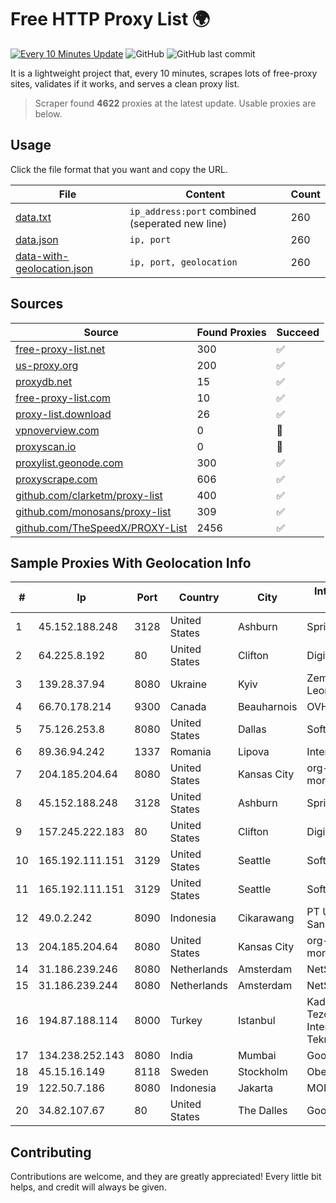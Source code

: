
# Free HTTP Proxy List 🌍

[![Every 10 Minutes Update](https://github.com/mertguvencli/http-proxy-list/actions/workflows/main.yml/badge.svg?branch=main)](https://github.com/mertguvencli/http-proxy-list/actions/workflows/main.yml)
![GitHub](https://img.shields.io/github/license/mertguvencli/http-proxy-list)
![GitHub last commit](https://img.shields.io/github/last-commit/mertguvencli/http-proxy-list)

It is a lightweight project that, every 10 minutes, scrapes lots of free-proxy sites, validates if it works, and serves a clean proxy list.


> Scraper found **4622** proxies at the latest update. Usable proxies are below.

## Usage

Click the file format that you want and copy the URL.


|File|Content|Count|
|----|-------|-----|
|[data.txt](https://raw.githubusercontent.com/mertguvencli/http-proxy-list/main/proxy-list/data.txt)|`ip_address:port` combined (seperated new line)|260|
|[data.json](https://raw.githubusercontent.com/mertguvencli/http-proxy-list/main/proxy-list/data.json)|`ip, port`|260|
|[data-with-geolocation.json](https://raw.githubusercontent.com/mertguvencli/http-proxy-list/main/proxy-list/data-with-geolocation.json)|`ip, port, geolocation`|260|

## Sources

|Source|Found Proxies|Succeed|
|------|-------------|-------|
|[free-proxy-list.net](https://free-proxy-list.net)|300|✅|
|[us-proxy.org](https://www.us-proxy.org)|200|✅|
|[proxydb.net](http://proxydb.net)|15|✅|
|[free-proxy-list.com](https://free-proxy-list.com/?page=&port=&type%5B%5D=http&type%5B%5D=https&up_time=0&search=Search)|10|✅|
|[proxy-list.download](https://www.proxy-list.download/HTTP)|26|✅|
|[vpnoverview.com](https://vpnoverview.com/privacy/anonymous-browsing/free-proxy-servers)|0|🚫|
|[proxyscan.io](https://www.proxyscan.io)|0|🚫|
|[proxylist.geonode.com](https://proxylist.geonode.com/api/proxy-list?limit=300&page=1&sort_by=lastChecked&sort_type=desc&protocols=http,https)|300|✅|
|[proxyscrape.com](https://api.proxyscrape.com/v2/?request=displayproxies&protocol=http&timeout=10000&country=all&ssl=all&anonymity=all)|606|✅|
|[github.com/clarketm/proxy-list](https://raw.githubusercontent.com/clarketm/proxy-list/master/proxy-list-raw.txt)|400|✅|
|[github.com/monosans/proxy-list](https://raw.githubusercontent.com/monosans/proxy-list/main/proxies/http.txt)|309|✅|
|[github.com/TheSpeedX/PROXY-List](https://raw.githubusercontent.com/TheSpeedX/PROXY-List/master/http.txt)|2456|✅|


## Sample Proxies With Geolocation Info

|#|Ip|Port|Country|City|Internet Service Provider|
|-|--|----|-------|----|-------------------------|
|1|45.152.188.248|3128|United States|Ashburn|Sprint|
|2|64.225.8.192|80|United States|Clifton|DigitalOcean, LLC|
|3|139.28.37.94|8080|Ukraine|Kyiv|Zemlyaniy Dmitro Leonidovich|
|4|66.70.178.214|9300|Canada|Beauharnois|OVH SAS|
|5|75.126.253.8|8080|United States|Dallas|SoftLayer|
|6|89.36.94.242|1337|Romania|Lipova|Interkvm Host SRL|
|7|204.185.204.64|8080|United States|Kansas City|org-morenet.more.net|
|8|45.152.188.248|3128|United States|Ashburn|Sprint|
|9|157.245.222.183|80|United States|Clifton|DigitalOcean, LLC|
|10|165.192.111.151|3129|United States|Seattle|SoftLayer|
|11|165.192.111.151|3129|United States|Seattle|SoftLayer|
|12|49.0.2.242|8090|Indonesia|Cikarawang|PT Usaha Adi Sanggoro|
|13|204.185.204.64|8080|United States|Kansas City|org-morenet.more.net|
|14|31.186.239.246|8080|Netherlands|Amsterdam|NetSkope Inc|
|15|31.186.239.244|8080|Netherlands|Amsterdam|NetSkope Inc|
|16|194.87.188.114|8000|Turkey|Istanbul|Kadir Huseyin Tezcan Nosspeed Internet Teknolojileri|
|17|134.238.252.143|8080|India|Mumbai|Google LLC|
|18|45.15.16.149|8118|Sweden|Stockholm|Obehosting AB|
|19|122.50.7.186|8080|Indonesia|Jakarta|MORATELINDONAP|
|20|34.82.107.67|80|United States|The Dalles|Google LLC|



## Contributing

Contributions are welcome, and they are greatly appreciated! Every
little bit helps, and credit will always be given.

